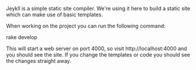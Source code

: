 
Jeykll is a simple static site compiler. We're using it here to build a
static site which can make use of basic templates.

When working on the project you can run the following command:

  rake develop

This will start a web server on port 4000, so visit
http://localhost:4000 and you should see the site. If you change the
templates or code you should see the changes straight away.
